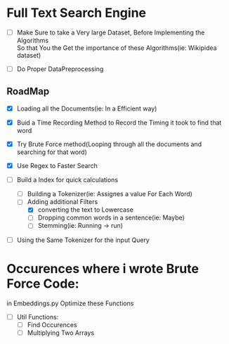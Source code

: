 # Full Text Search Engine

- [ ] Make Sure to take a Very large Dataset, Before Implementing the Algorithms  
So that You the Get the importance of these Algorithms(ie: Wikipidea dataset)
- [ ] Do Proper DataPreprocessing


## RoadMap

- [x] Loading all the Documents(ie: In a Efficient way)
- [x] Buid a Time Recording Method to Record the Timing it took to find that word
- [x] Try Brute Force method(Looping through all the documents and searching for that word)
- [x] Use Regex to Faster Search
- [ ] Build a Index for quick calculations
    - [ ] Building a Tokenizer(ie: Assignes a value For Each Word)
    - [ ] Adding additional Filters
        - [x] converting the text to Lowercase
        - [ ] Dropping common words in a sentence(ie: Maybe)
        - [ ] Stemming(ie: Running -> run)
- [ ] Using the Same Tokenizer for the input Query



# Occurences where i wrote Brute Force Code:

in Embeddings.py Optimize these Functions

- [ ] Util Functions:
    - [ ] Find Occurences 
    - [ ]  Multiplying Two Arrays